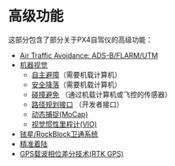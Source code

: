 # 高级功能

这部分包含了部分关于PX4自驾仪的高级功能：

* [Air Traffic Avoidance: ADS-B/FLARM/UTM](../peripherals/adsb_flarm.md)
* [机器视觉](../computer_vision/README.md)
  * [自主避障](../computer_vision/obstacle_avoidance.md)（需要机载计算机）
  * [安全降落](../computer_vision/safe_landing.md)（需要机载计算机）
  * [碰撞避免](../computer_vision/collision_prevention.md) （通过机载计算机或飞控的传感器）
  * [路径规划接口](../computer_vision/path_planning_interface.md) （开发者接口）
  * [动态捕捉(MoCap)](../computer_vision/motion_capture.md)
  * [视觉惯性里程计(VIO)](../computer_vision/visual_inertial_odometry.md)
* [铱星/RockBlock卫通系统](../advanced_features/satcom_roadblock.md)
* [精准着陆](../advanced_features/precland.md)
* [GPS载波相位差分技术(RTK GPS)](../gps_compass/rtk_gps.md)